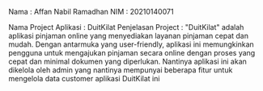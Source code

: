 Nama : Affan Nabil Ramadhan
NIM : 20210140071

Nama Project Aplikasi : DuitKilat
Penjelasan Project : "DuitKilat" adalah aplikasi pinjaman online yang menyediakan layanan pinjaman cepat dan mudah. Dengan antarmuka yang user-friendly, aplikasi ini memungkinkan pengguna untuk mengajukan pinjaman secara online dengan proses yang cepat dan minimal dokumen yang diperlukan.
Nantinya aplikasi ini akan dikelola oleh admin yang nantinya mempunyai beberapa fitur untuk mengelola data customer aplikasi DuitKilat ini
